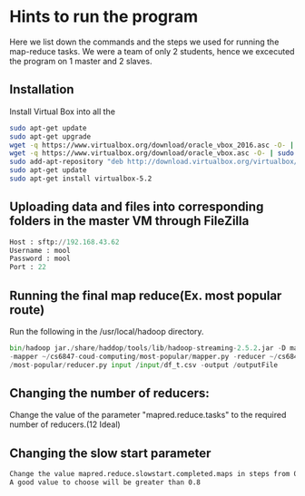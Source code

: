 # Hints to run the program
Here we list down the commands and the steps we used for running the map-reduce tasks. We were a team of only 2 students, hence we excecuted the program on 1 master and 2 slaves.

## Installation

Install Virtual Box into all the 

```bash
sudo apt-get update
sudo apt-get upgrade
wget -q https://www.virtualbox.org/download/oracle_vbox_2016.asc -O- | sudo apt-key add -
wget -q https://www.virtualbox.org/download/oracle_vbox.asc -O- | sudo apt-key add -
sudo add-apt-repository "deb http://download.virtualbox.org/virtualbox/debian xenial contrib"
sudo apt-get update
sudo apt-get install virtualbox-5.2
```

## Uploading data and files into corresponding folders in the master VM through FileZilla

```python
Host : sftp://192.168.43.62
Username : mool
Password : mool
Port : 22
```

## Running the final map reduce(Ex. most popular route)

Run the following in the /usr/local/hadoop directory.
```python
bin/hadoop jar./share/haddop/tools/lib/hadoop-streaming-2.5.2.jar -D mapred.reduce.tasks=12
-mapper ~/cs6847-coud-computing/most-popular/mapper.py -reducer ~/cs6847-coud-computing
/most-popular/reducer.py input /input/df_t.csv -output /outputFile
```

## Changing the number of reducers:
Change the value of the parameter "mapred.reduce.tasks" to the required number of reducers.(12 Ideal)

## Changing the slow start parameter
```bash
Change the value mapred.reduce.slowstart.completed.maps in steps from 0.0 to 1.0 in the mapred-site.xml
A good value to choose will be greater than 0.8
```
